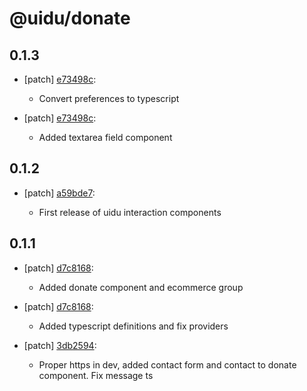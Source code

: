 # @uidu/donate

## 0.1.3
- [patch] [e73498c](https://github.org/uidu-org/guidu/commits/e73498c):

  - Convert preferences to typescript
- [patch] [e73498c](https://github.org/uidu-org/guidu/commits/e73498c):

  - Added textarea field component

## 0.1.2
- [patch] [a59bde7](https://github.org/uidu-org/guidu/commits/a59bde7):

  - First release of uidu interaction components

## 0.1.1
- [patch] [d7c8168](https://github.org/uidu-org/guidu/commits/d7c8168):

  - Added donate component and ecommerce group
- [patch] [d7c8168](https://github.org/uidu-org/guidu/commits/d7c8168):

  - Added typescript definitions and fix providers
- [patch] [3db2594](https://github.org/uidu-org/guidu/commits/3db2594):

  - Proper https in dev, added contact form and contact to donate component. Fix message ts
